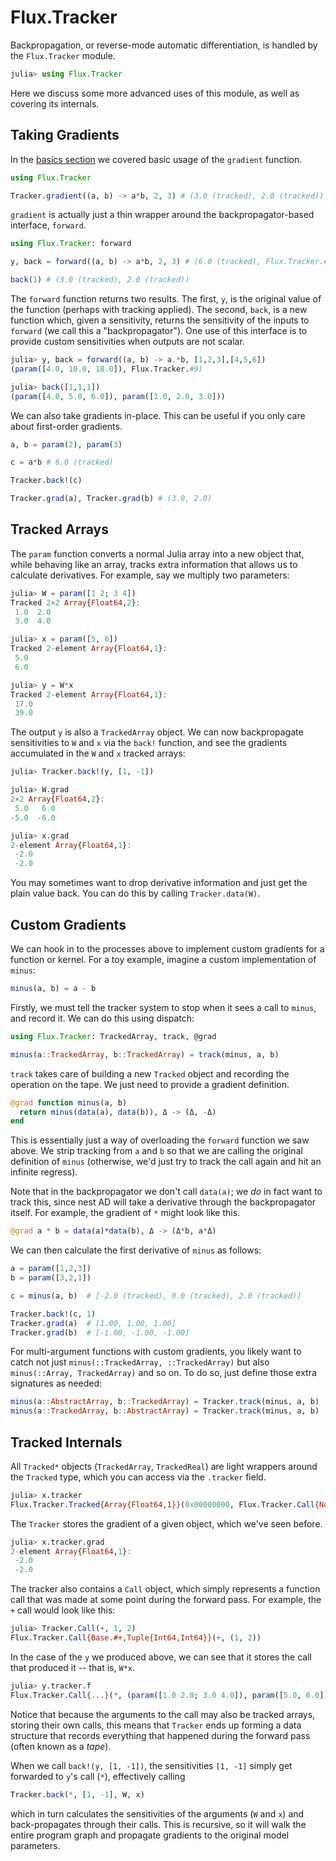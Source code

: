 # Flux.Tracker

Backpropagation, or reverse-mode automatic differentiation, is handled by the `Flux.Tracker` module.

```julia
julia> using Flux.Tracker
```

Here we discuss some more advanced uses of this module, as well as covering its internals.

## Taking Gradients

In the [basics section](../models/basics.md) we covered basic usage of the `gradient` function.

```julia
using Flux.Tracker

Tracker.gradient((a, b) -> a*b, 2, 3) # (3.0 (tracked), 2.0 (tracked))
```

`gradient` is actually just a thin wrapper around the backpropagator-based interface, `forward`.

```julia
using Flux.Tracker: forward

y, back = forward((a, b) -> a*b, 2, 3) # (6.0 (tracked), Flux.Tracker.#9)

back(1) # (3.0 (tracked), 2.0 (tracked))
```

The `forward` function returns two results. The first, `y`, is the original value of the function (perhaps with tracking applied). The second, `back`, is a new function which, given a sensitivity, returns the sensitivity of the inputs to `forward` (we call this a "backpropagator"). One use of this interface is to provide custom sensitivities when outputs are not scalar.

```julia
julia> y, back = forward((a, b) -> a.*b, [1,2,3],[4,5,6])
(param([4.0, 10.0, 18.0]), Flux.Tracker.#9)

julia> back([1,1,1])
(param([4.0, 5.0, 6.0]), param([1.0, 2.0, 3.0]))
```

We can also take gradients in-place. This can be useful if you only care about first-order gradients.

```julia
a, b = param(2), param(3)

c = a*b # 6.0 (tracked)

Tracker.back!(c)

Tracker.grad(a), Tracker.grad(b) # (3.0, 2.0)
```

## Tracked Arrays

The `param` function converts a normal Julia array into a new object that, while behaving like an array, tracks extra information that allows us to calculate derivatives. For example, say we multiply two parameters:

```julia
julia> W = param([1 2; 3 4])
Tracked 2×2 Array{Float64,2}:
 1.0  2.0
 3.0  4.0

julia> x = param([5, 6])
Tracked 2-element Array{Float64,1}:
 5.0
 6.0

julia> y = W*x
Tracked 2-element Array{Float64,1}:
 17.0
 39.0
```

The output `y` is also a `TrackedArray` object. We can now backpropagate sensitivities to `W` and `x` via the `back!` function, and see the gradients accumulated in the `W` and `x` tracked arrays:

```julia
julia> Tracker.back!(y, [1, -1])

julia> W.grad
2×2 Array{Float64,2}:
 5.0   6.0
-5.0  -6.0

julia> x.grad
2-element Array{Float64,1}:
 -2.0
 -2.0
```

You may sometimes want to drop derivative information and just get the plain value back. You can do this by calling `Tracker.data(W)`.

## Custom Gradients

We can hook in to the processes above to implement custom gradients for a function or kernel. For a toy example, imagine a custom implementation of `minus`:

```julia
minus(a, b) = a - b
```

Firstly, we must tell the tracker system to stop when it sees a call to `minus`, and record it. We can do this using dispatch:

```julia
using Flux.Tracker: TrackedArray, track, @grad

minus(a::TrackedArray, b::TrackedArray) = track(minus, a, b)
```

`track` takes care of building a new `Tracked` object and recording the operation on the tape. We just need to provide a gradient definition.

```julia
@grad function minus(a, b)
  return minus(data(a), data(b)), Δ -> (Δ, -Δ)
end
```

This is essentially just a way of overloading the `forward` function we saw above. We strip tracking from `a` and `b` so that we are calling the original definition of `minus` (otherwise, we'd just try to track the call again and hit an infinite regress).

Note that in the backpropagator we don't call `data(a)`; we *do* in fact want to track this, since nest AD will take a derivative through the backpropagator itself. For example, the gradient of `*` might look like this.

```julia
@grad a * b = data(a)*data(b), Δ -> (Δ*b, a*Δ)
```

We can then calculate the first derivative of `minus` as follows:

```julia
a = param([1,2,3])
b = param([3,2,1])

c = minus(a, b)  # [-2.0 (tracked), 0.0 (tracked), 2.0 (tracked)]

Tracker.back!(c, 1)
Tracker.grad(a)  # [1.00, 1.00, 1.00]
Tracker.grad(b)  # [-1.00, -1.00, -1.00]
```

For multi-argument functions with custom gradients, you likely want to catch not just `minus(::TrackedArray, ::TrackedArray)` but also `minus(::Array, TrackedArray)` and so on. To do so, just define those extra signatures as needed:

```julia
minus(a::AbstractArray, b::TrackedArray) = Tracker.track(minus, a, b)
minus(a::TrackedArray, b::AbstractArray) = Tracker.track(minus, a, b)
```

## Tracked Internals

All `Tracked*` objects (`TrackedArray`, `TrackedReal`) are light wrappers around the `Tracked` type, which you can access via the `.tracker` field.

```julia
julia> x.tracker
Flux.Tracker.Tracked{Array{Float64,1}}(0x00000000, Flux.Tracker.Call{Nothing,Tuple{}}(nothing, ()), true, [5.0, 6.0], [-2.0, -2.0])
```

The `Tracker` stores the gradient of a given object, which we've seen before.

```julia
julia> x.tracker.grad
2-element Array{Float64,1}:
 -2.0
 -2.0
```

The tracker also contains a `Call` object, which simply represents a function call that was made at some point during the forward pass. For example, the `+` call would look like this:

```julia
julia> Tracker.Call(+, 1, 2)
Flux.Tracker.Call{Base.#+,Tuple{Int64,Int64}}(+, (1, 2))
```

In the case of the `y` we produced above, we can see that it stores the call that produced it -- that is, `W*x`.

```julia
julia> y.tracker.f
Flux.Tracker.Call{...}(*, (param([1.0 2.0; 3.0 4.0]), param([5.0, 6.0])))
```

Notice that because the arguments to the call may also be tracked arrays, storing their own calls, this means that `Tracker` ends up forming a data structure that records everything that happened during the forward pass (often known as a *tape*).

When we call `back!(y, [1, -1])`, the sensitivities `[1, -1]` simply get forwarded to `y`'s call (`*`), effectively calling

```julia
Tracker.back(*, [1, -1], W, x)
```

which in turn calculates the sensitivities of the arguments (`W` and `x`) and back-propagates through their calls. This is recursive, so it will walk the entire program graph and propagate gradients to the original model parameters.
